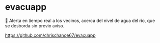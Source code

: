 # evacuapp
:vertical_traffic_light: Alerta en tiempo real a los vecinos, acerca del nivel de agua del río, que se desborda sin previo aviso.

https://github.com/chrischance67/evacuapp
